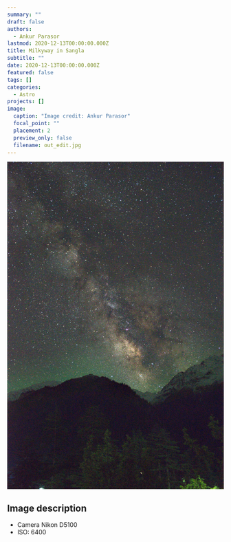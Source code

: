```yaml
---
summary: ""
draft: false
authors:
  - Ankur Parasor
lastmod: 2020-12-13T00:00:00.000Z
title: Milkyway in Sangla
subtitle: ""
date: 2020-12-13T00:00:00.000Z
featured: false
tags: []
categories:
  - Astro
projects: []
image:
  caption: "Image credit: Ankur Parasor"
  focal_point: ""
  placement: 2
  preview_only: false
  filename: out_edit.jpg
---
```

![](out_edit.jpg)

## Image description

* Camera Nikon D5100
* ISO: 6400